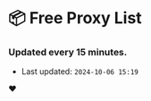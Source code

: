 # :package: Free Proxy List
### Updated every 15 minutes.

- Last updated: `2024-10-06 15:19`

:heart:
